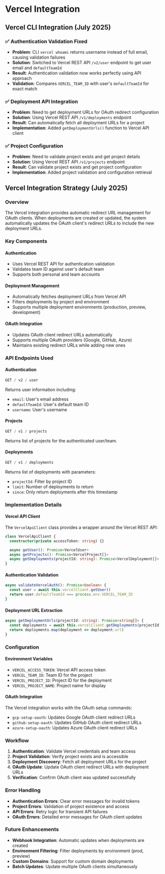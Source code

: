 # Vercel Integration

## Vercel CLI Integration (July 2025)

### ✅ **Authentication Validation Fixed**

- **Problem**: CLI `vercel whoami` returns username instead of full email,
  causing validation failures
- **Solution**: Switched to Vercel REST API `/v2/user` endpoint to get user
  email and `defaultTeamId`
- **Result**: Authentication validation now works perfectly using API approach
- **Validation**: Compares `VERCEL_TEAM_ID` with user's `defaultTeamId` for
  exact match

### ✅ **Deployment API Integration**

- **Problem**: Need to get deployment URLs for OAuth redirect configuration
- **Solution**: Using Vercel REST API `/v1/deployments` endpoint
- **Result**: Can automatically fetch all deployment URLs for a project
- **Implementation**: Added `getDeploymentUrls()` function to Vercel API client

### ✅ **Project Configuration**

- **Problem**: Need to validate project exists and get project details
- **Solution**: Using Vercel REST API `/v1/projects` endpoint
- **Result**: Can validate project exists and get project configuration
- **Implementation**: Added project validation and configuration retrieval

## Vercel Integration Strategy (July 2025)

### Overview

The Vercel integration provides automatic redirect URL management for OAuth
clients. When deployments are created or updated, the system automatically
updates the OAuth client's redirect URLs to include the new deployment URLs.

### Key Components

#### **Authentication**

- Uses Vercel REST API for authentication validation
- Validates team ID against user's default team
- Supports both personal and team accounts

#### **Deployment Management**

- Automatically fetches deployment URLs from Vercel API
- Filters deployments by project and environment
- Supports multiple deployment environments (production, preview, development)

#### **OAuth Integration**

- Updates OAuth client redirect URLs automatically
- Supports multiple OAuth providers (Google, GitHub, Azure)
- Maintains existing redirect URLs while adding new ones

### API Endpoints Used

#### **Authentication**

```typescript
GET / v2 / user
```

Returns user information including:

- `email`: User's email address
- `defaultTeamId`: User's default team ID
- `username`: User's username

#### **Projects**

```typescript
GET / v1 / projects
```

Returns list of projects for the authenticated user/team.

#### **Deployments**

```typescript
GET / v1 / deployments
```

Returns list of deployments with parameters:

- `projectId`: Filter by project ID
- `limit`: Number of deployments to return
- `since`: Only return deployments after this timestamp

### Implementation Details

#### **Vercel API Client**

The `VercelApiClient` class provides a wrapper around the Vercel REST API:

```typescript
class VercelApiClient {
  constructor(private accessToken: string) {}

  async getUser(): Promise<VercelUser>
  async getProjects(): Promise<VercelProject[]>
  async getDeployments(projectId: string): Promise<VercelDeployment[]>
}
```

#### **Authentication Validation**

```typescript
async validateVercelAuth(): Promise<boolean> {
  const user = await this.vercelClient.getUser()
  return user.defaultTeamId === process.env.VERCEL_TEAM_ID
}
```

#### **Deployment URL Extraction**

```typescript
async getDeploymentUrls(projectId: string): Promise<string[]> {
  const deployments = await this.vercelClient.getDeployments(projectId)
  return deployments.map(deployment => deployment.url)
}
```

### Configuration

#### **Environment Variables**

- `VERCEL_ACCESS_TOKEN`: Vercel API access token
- `VERCEL_TEAM_ID`: Team ID for the project
- `VERCEL_PROJECT_ID`: Project ID for the deployment
- `VERCEL_PROJECT_NAME`: Project name for display

#### **OAuth Integration**

The Vercel integration works with the OAuth setup commands:

- `gcp-setup-oauth`: Updates Google OAuth client redirect URLs
- `github-setup-oauth`: Updates GitHub OAuth client redirect URLs
- `azure-setup-oauth`: Updates Azure OAuth client redirect URLs

### Workflow

1. **Authentication**: Validate Vercel credentials and team access
2. **Project Validation**: Verify project exists and is accessible
3. **Deployment Discovery**: Fetch all deployment URLs for the project
4. **OAuth Update**: Update OAuth client redirect URLs with deployment URLs
5. **Verification**: Confirm OAuth client was updated successfully

### Error Handling

- **Authentication Errors**: Clear error messages for invalid tokens
- **Project Errors**: Validation of project existence and access
- **API Errors**: Retry logic for transient API failures
- **OAuth Errors**: Detailed error messages for OAuth client updates

### Future Enhancements

- **Webhook Integration**: Automatic updates when deployments are created
- **Environment Filtering**: Filter deployments by environment (prod, preview)
- **Custom Domains**: Support for custom domain deployments
- **Batch Updates**: Update multiple OAuth clients simultaneously
